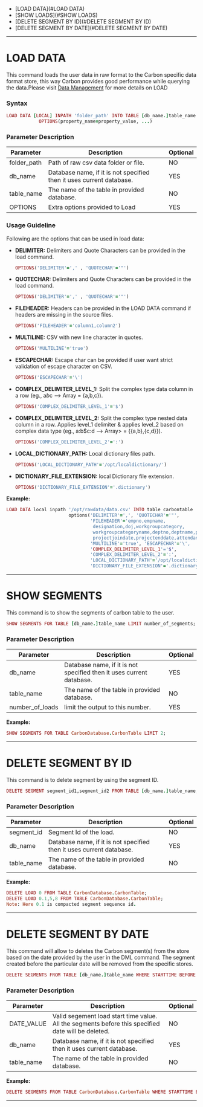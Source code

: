 <!--
    Licensed to the Apache Software Foundation (ASF) under one
    or more contributor license agreements.  See the NOTICE file
    distributed with this work for additional information
    regarding copyright ownership.  The ASF licenses this file
    to you under the Apache License, Version 2.0 (the
    "License"); you may not use this file except in compliance
    with the License.  You may obtain a copy of the License at

      http://www.apache.org/licenses/LICENSE-2.0

    Unless required by applicable law or agreed to in writing,
    software distributed under the License is distributed on an
    "AS IS" BASIS, WITHOUT WARRANTIES OR CONDITIONS OF ANY
    KIND, either express or implied.  See the License for the
    specific language governing permissions and limitations
    under the License.
-->

* [LOAD DATA](#LOAD DATA)
* [SHOW LOADS](#SHOW LOADS)
* [DELETE SEGMENT BY ID](#DELETE SEGMENT BY ID)
* [DELETE SEGMENT BY DATE](#DELETE SEGMENT BY DATE)

***

# LOAD DATA
 This command loads the user data in raw format to the Carbon specific data format store, this way Carbon provides good performance while querying the data.Please visit [Data Management](Carbondata-Management.md) for more details on LOAD

### Syntax

  ```ruby
  LOAD DATA [LOCAL] INPATH 'folder_path' INTO TABLE [db_name.]table_name 
              OPTIONS(property_name=property_value, ...)
  ```

### Parameter Description

| Parameter | Description | Optional |
| ------------- | -----| -------- |
| folder_path | Path of raw csv data folder or file. | NO |
| db_name | Database name, if it is not specified then it uses current database. | YES |
| table_name | The name of the table in provided database.| NO |
| OPTIONS | Extra options provided to Load | YES |
 

### Usage Guideline
Following are the options that can be used in load data:
- **DELIMITER:** Delimiters and Quote Characters can be provided in the load command.
    
    ``` ruby
    OPTIONS('DELIMITER'=',' , 'QUOTECHAR'='"') 
    ```
- **QUOTECHAR:** Delimiters and Quote Characters can be provided in the load command.

    ```ruby
    OPTIONS('DELIMITER'=',' , 'QUOTECHAR'='"') 
    ```
- **FILEHEADER:** Headers can be provided in the LOAD DATA command if headers are missing in the source files.

    ```ruby
    OPTIONS('FILEHEADER'='column1,column2') 
    ```
- **MULTILINE:** CSV with new line character in quotes.

    ```ruby
    OPTIONS('MULTILINE'='true') 
    ```
- **ESCAPECHAR:** Escape char can be provided if user want strict validation of escape character on CSV.

    ```ruby
    OPTIONS('ESCAPECHAR'='\') 
    ```
- **COMPLEX_DELIMITER_LEVEL_1:** Split the complex type data column in a row (eg., a$b$c --> Array = {a,b,c}).

    ```ruby
    OPTIONS('COMPLEX_DELIMITER_LEVEL_1'='$') 
    ```
- **COMPLEX_DELIMITER_LEVEL_2:** Split the complex type nested data column in a row. Applies level_1 delimiter & applies level_2 based on complex data type (eg., a:b$c:d --> Array> = {{a,b},{c,d}}).

    ```ruby
    OPTIONS('COMPLEX_DELIMITER_LEVEL_2'=':') 
    ```
- **LOCAL_DICTIONARY_PATH:** Local dictionary files path.

    ```ruby
    OPTIONS('LOCAL_DICTIONARY_PATH'='/opt/localdictionary/') 
    ```
- **DICTIONARY_FILE_EXTENSION:** local Dictionary file extension.

    ```ruby
    OPTIONS('DICTIONARY_FILE_EXTENSION'='.dictionary') 
    ```

**Example:**

  ```ruby
  LOAD DATA local inpath '/opt/rawdata/data.csv' INTO table carbontable
                         options('DELIMITER'=',', 'QUOTECHAR'='"',
                                 'FILEHEADER'='empno,empname,
                                  designation,doj,workgroupcategory,
                                  workgroupcategoryname,deptno,deptname,projectcode,
                                  projectjoindate,projectenddate,attendance,utilization,salary',
                                 'MULTILINE'='true', 'ESCAPECHAR'='\', 
                                 'COMPLEX_DELIMITER_LEVEL_1'='$', 
                                 'COMPLEX_DELIMITER_LEVEL_2'=':',
                                 'LOCAL_DICTIONARY_PATH'='/opt/localdictionary/',
                                 'DICTIONARY_FILE_EXTENSION'='.dictionary') 
  ```

***

# SHOW SEGMENTS
This command is to show the segments of carbon table to the user.

  ```ruby
  SHOW SEGMENTS FOR TABLE [db_name.]table_name LIMIT number_of_segments;
  ```

### Parameter Description

| Parameter | Description | Optional |
| ------------- | -----| --------- |
| db_name | Database name, if it is not specified then it uses current database. | YES |
| table_name | The name of the table in provided database.| NO |
| number_of_loads | limit the output to this number. | YES |

**Example:**

  ```ruby
  SHOW SEGMENTS FOR TABLE CarbonDatabase.CarbonTable LIMIT 2;
  ```

***

# DELETE SEGMENT BY ID

This command is to delete segment by using the segment ID.

  ```ruby
  DELETE SEGMENT segment_id1,segment_id2 FROM TABLE [db_name.]table_name;
  ```

### Parameter Description

| Parameter | Description | Optional |
| ------------- | -----| --------- |
| segment_id | Segment Id of the load. | NO |
| db_name | Database name, if it is not specified then it uses current database. | YES |
| table_name | The name of the table in provided database.| NO |

**Example:**

  ```ruby
  DELETE LOAD 0 FROM TABLE CarbonDatabase.CarbonTable;
  DELETE LOAD 0.1,5,8 FROM TABLE CarbonDatabase.CarbonTable;
  Note: Here 0.1 is compacted segment sequence id.  
  ```

***

# DELETE SEGMENT BY DATE
This command will allow to deletes the Carbon segment(s) from the store based on the date provided by the user in the DML command. The segment created before the particular date will be removed from the specific stores.

  ```ruby
  DELETE SEGMENTS FROM TABLE [db_name.]table_name WHERE STARTTIME BEFORE [DATE_VALUE];
  ```

### Parameter Description

| Parameter | Description | Optional |
| ------------- | -----| ------ |
| DATE_VALUE | Valid segement load start time value. All the segments before this specified date will be deleted. | NO |
| db_name | Database name, if it is not specified then it uses current database. | YES |
| table_name | The name of the table in provided database.| NO |

**Example:**

  ```ruby
  DELETE SEGMENTS FROM TABLE CarbonDatabase.CarbonTable WHERE STARTTIME BEFORE '2017-06-01 12:05:06';  
  ```

***